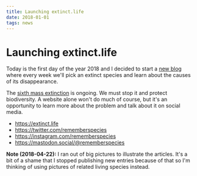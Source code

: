 ```yaml
---
title: Launching extinct.life
date: 2018-01-01
tags: news
---
```


# Launching extinct.life

Today is the first day of the year 2018 and I decided to start a [new blog][1]
where every week we'll pick an extinct species and learn about the causes of
its disappearance.

The [sixth mass extinction][2] is ongoing. We must stop it and protect
biodiversity. A website alone won't do much of course, but it's an opportunity
to learn more about the problem and talk about it on social media.

- https://extinct.life
- https://twitter.com/rememberspecies
- https://instagram.com/rememberspecies
- https://mastodon.social/@rememberspecies

**Note (2018-04-22):** I ran out of big pictures to illustrate the articles.
It's a bit of a shame that I stopped publishing new entries because of that so
I'm thinking of using pictures of related living species instead.

[1]: https://extinct.life
[2]: https://en.wikipedia.org/wiki/Holocene_extinction
